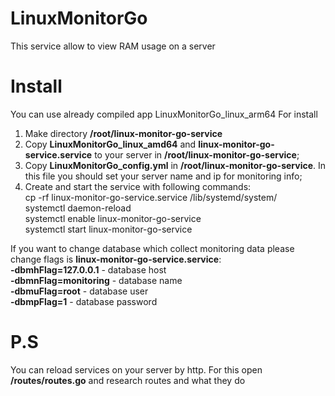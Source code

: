 # LinuxMonitorGo

This service allow to view RAM usage on a server

# Install
You can use already compiled app LinuxMonitorGo_linux_arm64
For install
1) Make directory <strong>/root/linux-monitor-go-service</strong>
2) Copy <strong>LinuxMonitorGo_linux_amd64</strong> and <strong>linux-monitor-go-service.service</strong> to your server in <strong>/root/linux-monitor-go-service</strong>;
3) Copy <strong>LinuxMonitorGo_config.yml</strong> in <strong>/root/linux-monitor-go-service</strong>. In this file you should set your server name and ip for monitoring info;
4) Create and start the service with following commands:<br>
cp -rf linux-monitor-go-service.service /lib/systemd/system/<br>
systemctl daemon-reload<br>
systemctl enable linux-monitor-go-service<br>
systemctl start linux-monitor-go-service

If you want to change database which collect monitoring data please change flags is <strong>linux-monitor-go-service.service</strong>:<br>
<strong>-dbmhFlag=127.0.0.1</strong> - database host<br>
<strong>-dbmnFlag=monitoring</strong> - database name<br>
<strong>-dbmuFlag=root</strong> - database user<br>
<strong>-dbmpFlag=1</strong> - database password

# P.S
You can reload services on your server by http. For this open <strong>/routes/routes.go</strong> and research routes and what they do
